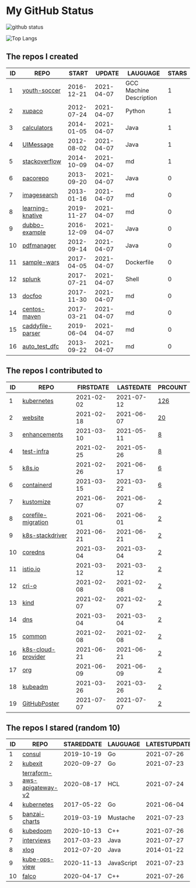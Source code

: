 # My GitHub Status

<img src="https://github-readme-stats-1.yihong0618.vercel.app/api?username=pacoxu&show_icons=true&&&hide_title=true&count_private=true" alt="github status" />

![Top Langs](https://github-readme-stats-1.yihong0618.vercel.app/api/top-langs/?username=pacoxu&layout=compact)

<!--START_SECTION:my_github-->
## The repos I created
| ID |                              REPO                              |   START    |   UPDATE   |        LAUGUAGE         | STARS |
|----|----------------------------------------------------------------|------------|------------|-------------------------|-------|
|  1 | [youth-soccer](https://github.com/pacoxu/youth-soccer)         | 2016-12-21 | 2021-04-07 | GCC Machine Description |     1 |
|  2 | [xupaco](https://github.com/pacoxu/xupaco)                     | 2012-07-24 | 2021-04-07 | Python                  |     1 |
|  3 | [calculators](https://github.com/pacoxu/calculators)           | 2014-01-05 | 2021-04-07 | Java                    |     1 |
|  4 | [UIMessage](https://github.com/pacoxu/UIMessage)               | 2012-08-02 | 2021-04-07 | Java                    |     1 |
|  5 | [stackoverflow](https://github.com/pacoxu/stackoverflow)       | 2014-10-09 | 2021-04-07 | md                      |     1 |
|  6 | [pacorepo](https://github.com/pacoxu/pacorepo)                 | 2013-09-20 | 2021-04-07 | Java                    |     0 |
|  7 | [imagesearch](https://github.com/pacoxu/imagesearch)           | 2013-01-16 | 2021-04-07 | md                      |     0 |
|  8 | [learning-knative](https://github.com/pacoxu/learning-knative) | 2019-11-27 | 2021-04-07 | md                      |     0 |
|  9 | [dubbo-example](https://github.com/pacoxu/dubbo-example)       | 2016-12-09 | 2021-04-07 | Java                    |     0 |
| 10 | [pdfmanager](https://github.com/pacoxu/pdfmanager)             | 2012-09-14 | 2021-04-07 | Java                    |     0 |
| 11 | [sample-wars](https://github.com/pacoxu/sample-wars)           | 2017-04-05 | 2021-04-07 | Dockerfile              |     0 |
| 12 | [splunk](https://github.com/pacoxu/splunk)                     | 2017-07-21 | 2021-04-07 | Shell                   |     0 |
| 13 | [docfoo](https://github.com/pacoxu/docfoo)                     | 2017-11-30 | 2021-04-07 | md                      |     0 |
| 14 | [centos-maven](https://github.com/pacoxu/centos-maven)         | 2017-03-21 | 2021-04-07 | md                      |     0 |
| 15 | [caddyfile-parser](https://github.com/pacoxu/caddyfile-parser) | 2019-06-04 | 2021-04-07 | md                      |     0 |
| 16 | [auto_test_dfc](https://github.com/pacoxu/auto_test_dfc)       | 2013-09-22 | 2021-04-07 | md                      |     0 |

## The repos I contributed to
| ID |                                      REPO                                       | FIRSTDATE  | LASTEDATE  |                                            PRCOUNT                                             |
|----|---------------------------------------------------------------------------------|------------|------------|------------------------------------------------------------------------------------------------|
|  1 | [kubernetes](https://github.com/kubernetes/kubernetes)                          | 2021-02-02 | 2021-07-12 | [126](https://github.com/kubernetes/kubernetes/pulls?q=is%3Apr+author%3Apacoxu)                |
|  2 | [website](https://github.com/kubernetes/website)                                | 2021-02-18 | 2021-06-07 | [20](https://github.com/kubernetes/website/pulls?q=is%3Apr+author%3Apacoxu)                    |
|  3 | [enhancements](https://github.com/kubernetes/enhancements)                      | 2021-03-10 | 2021-05-11 | [8](https://github.com/kubernetes/enhancements/pulls?q=is%3Apr+author%3Apacoxu)                |
|  4 | [test-infra](https://github.com/kubernetes/test-infra)                          | 2021-02-25 | 2021-05-26 | [8](https://github.com/kubernetes/test-infra/pulls?q=is%3Apr+author%3Apacoxu)                  |
|  5 | [k8s.io](https://github.com/kubernetes/k8s.io)                                  | 2021-02-26 | 2021-06-17 | [6](https://github.com/kubernetes/k8s.io/pulls?q=is%3Apr+author%3Apacoxu)                      |
|  6 | [containerd](https://github.com/containerd/containerd)                          | 2021-03-15 | 2021-03-22 | [6](https://github.com/containerd/containerd/pulls?q=is%3Apr+author%3Apacoxu)                  |
|  7 | [kustomize](https://github.com/kubernetes-sigs/kustomize)                       | 2021-06-07 | 2021-06-07 | [2](https://github.com/kubernetes-sigs/kustomize/pulls?q=is%3Apr+author%3Apacoxu)              |
|  8 | [corefile-migration](https://github.com/coredns/corefile-migration)             | 2021-06-01 | 2021-06-01 | [2](https://github.com/coredns/corefile-migration/pulls?q=is%3Apr+author%3Apacoxu)             |
|  9 | [k8s-stackdriver](https://github.com/GoogleCloudPlatform/k8s-stackdriver)       | 2021-06-21 | 2021-06-21 | [2](https://github.com/GoogleCloudPlatform/k8s-stackdriver/pulls?q=is%3Apr+author%3Apacoxu)    |
| 10 | [coredns](https://github.com/coredns/coredns)                                   | 2021-03-04 | 2021-03-04 | [2](https://github.com/coredns/coredns/pulls?q=is%3Apr+author%3Apacoxu)                        |
| 11 | [istio.io](https://github.com/istio/istio.io)                                   | 2021-03-12 | 2021-03-12 | [2](https://github.com/istio/istio.io/pulls?q=is%3Apr+author%3Apacoxu)                         |
| 12 | [cri-o](https://github.com/cri-o/cri-o)                                         | 2021-02-08 | 2021-02-08 | [2](https://github.com/cri-o/cri-o/pulls?q=is%3Apr+author%3Apacoxu)                            |
| 13 | [kind](https://github.com/kubernetes-sigs/kind)                                 | 2021-02-07 | 2021-02-07 | [2](https://github.com/kubernetes-sigs/kind/pulls?q=is%3Apr+author%3Apacoxu)                   |
| 14 | [dns](https://github.com/kubernetes/dns)                                        | 2021-03-04 | 2021-03-04 | [2](https://github.com/kubernetes/dns/pulls?q=is%3Apr+author%3Apacoxu)                         |
| 15 | [common](https://github.com/containers/common)                                  | 2021-02-08 | 2021-02-08 | [2](https://github.com/containers/common/pulls?q=is%3Apr+author%3Apacoxu)                      |
| 16 | [k8s-cloud-provider](https://github.com/GoogleCloudPlatform/k8s-cloud-provider) | 2021-06-21 | 2021-06-21 | [2](https://github.com/GoogleCloudPlatform/k8s-cloud-provider/pulls?q=is%3Apr+author%3Apacoxu) |
| 17 | [org](https://github.com/kubernetes/org)                                        | 2021-06-09 | 2021-06-09 | [2](https://github.com/kubernetes/org/pulls?q=is%3Apr+author%3Apacoxu)                         |
| 18 | [kubeadm](https://github.com/kubernetes/kubeadm)                                | 2021-03-26 | 2021-03-26 | [2](https://github.com/kubernetes/kubeadm/pulls?q=is%3Apr+author%3Apacoxu)                     |
| 19 | [GitHubPoster](https://github.com/yihong0618/GitHubPoster)                      | 2021-07-07 | 2021-07-07 | [2](https://github.com/yihong0618/GitHubPoster/pulls?q=is%3Apr+author%3Apacoxu)                |

## The repos I stared (random 10)
| ID |                                                REPO                                                 | STAREDDATE |  LAUGUAGE  | LATESTUPDATE |
|----|-----------------------------------------------------------------------------------------------------|------------|------------|--------------|
|  1 | [consul](https://github.com/hashicorp/consul)                                                       | 2019-10-19 | Go         | 2021-07-26   |
|  2 | [kubexit](https://github.com/karlkfi/kubexit)                                                       | 2020-09-27 | Go         | 2021-07-23   |
|  3 | [terraform-aws-apigateway-v2](https://github.com/terraform-aws-modules/terraform-aws-apigateway-v2) | 2020-08-17 | HCL        | 2021-07-24   |
|  4 | [kubernetes](https://github.com/AliyunContainerService/kubernetes)                                  | 2017-05-22 | Go         | 2021-06-04   |
|  5 | [banzai-charts](https://github.com/banzaicloud/banzai-charts)                                       | 2019-03-19 | Mustache   | 2021-07-23   |
|  6 | [kubedoom](https://github.com/storax/kubedoom)                                                      | 2020-10-13 | C++        | 2021-07-26   |
|  7 | [interviews](https://github.com/kdn251/interviews)                                                  | 2017-03-23 | Java       | 2021-07-27   |
|  8 | [xlog](https://github.com/GeraldXv/xlog)                                                            | 2012-07-20 | Java       | 2014-01-22   |
|  9 | [kube-ops-view](https://github.com/hjacobs/kube-ops-view)                                           | 2020-11-13 | JavaScript | 2021-07-23   |
| 10 | [falco](https://github.com/falcosecurity/falco)                                                     | 2020-04-17 | C++        | 2021-07-26   |

<!--END_SECTION:my_github-->
